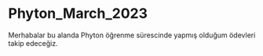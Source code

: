 # Phyton_March_2023

Merhabalar bu alanda Phyton öğrenme sürescinde yapmış olduğum ödevleri takip edeceğiz.
